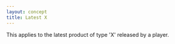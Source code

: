 ```yaml
---
layout: concept
title: Latest X
---
```


This applies to the latest product of type 'X' released by a player.
